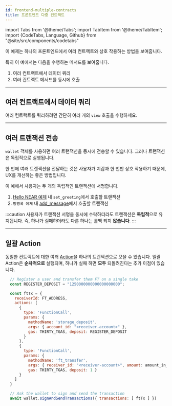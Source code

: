 ```yaml
---
id: frontend-multiple-contracts
title: 프론트엔드 다중 컨트랙트
---
```


import Tabs from '@theme/Tabs';
import TabItem from '@theme/TabItem';
import {CodeTabs, Language, Github} from "@site/src/components/codetabs"

이 예제는 하나의 프론트엔드에서 여러 컨트랙트와 상호 작용하는 방법을 보여줍니다.

특히 이 예에서는 다음을 수행하는 메서드를 보여줍니다.
1. 여러 컨트랙트에서 데이터 쿼리
2. 여러 컨트랙트 메서드를 동시에 호출

---

## 여러 컨트랙트에서 데이터 쿼리

여러 컨트랙트를 쿼리하려면 간단히 여러 개의 `view` 호출을 수행하세요.

<Language value="🌐 JavaScript" language="ts">
  <Github fname="index.js" 
        url="https://github.com/near-examples/frontend-multiple-contracts/blob/main/frontend/index.js"
        start="70" end="76" />
</Language>

---

## 여러 트랜잭션 전송
`wallet` 객체를 사용하면 여러 트랜잭션을 동시에 전송할 수 있습니다. 그러나 트랜잭션은 독립적으로 실행됩니다.

한 번에 여러 트랜잭션을 전달하는 것은 사용자가 지갑과 한 번만 상호 작용하기 때문에, UX를 개선하는 좋은 방법입니다.

<Language value="🌐 JavaScript" language="ts">
  <Github fname="index.js" 
          url="https://github.com/near-examples/frontend-multiple-contracts/blob/main/frontend/index.js"
          start="39" end="66" />
</Language>

이 예에서 사용자는 두 개의 독립적인 트랜잭션에 서명합니다.
1. [Hello NEAR 예제](https://github.com/near-examples/hello-near-rust) 내 `set_greeting`에서 호출할 트랜잭션
2. `방명록 예제` 내 [add_message](https://github.com/near-examples/guest-book-rust)에서 호출할 트랜잭션

:::caution
사용자가 트랜잭션 서명을 동시에 수락하더라도 트랜잭션은 **독립적**으로 유지됩니다. 즉, 하나가 실패하더라도 다른 하나는 롤백 되지 **않습니다**.
:::

---

## 일괄 Action
동일한 컨트랙트에 대한 여러 [Action](../../2.develop/contracts/actions.md)을 하나의 트랜잭션으로 모을 수 있습니다. 일괄 Action은 **순차적으로** 실행되며, 하나가 실패 하면 **모두** 되돌려진다는 추가 이점이 있습니다.

```js
  // Register a user and transfer them FT on a single take
  const REGISTER_DEPOSIT = "1250000000000000000000";

  const ftTx = {
    receiverId: FT_ADDRESS,
    actions: [
      {
        type: 'FunctionCall',
        params: {
          methodName: 'storage_deposit',
          args: { account_id: "<receiver-account>" },
          gas: THIRTY_TGAS, deposit: REGISTER_DEPOSIT
        }
      },
      {
        type: 'FunctionCall',
        params: {
          methodName: 'ft_transfer',
          args: { receiver_id: "<receiver-account>", amount: amount_in_yocto },
          gas: THIRTY_TGAS, deposit: 1 }
      }
    ]
  }

  // Ask the wallet to sign and send the transaction
  await wallet.signAndSendTransactions({ transactions: [ ftTx ] })
```
